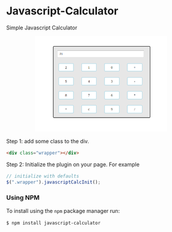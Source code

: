 # Javascript-Calculator
Simple Javascript Calculator
<p align="center">
  <img src="./src/images/calc.png" width="350" title="Calculator">
</p>

Step 1: add some class to the div.

```html
<div class="wrapper"></div>
```

Step 2: Initialize the plugin on your page. For example

```javascript
// initialize with defaults
$(".wrapper").javascriptCalcInit();
```
### Using NPM
To install using the `npm` package manager run:

`$ npm install javascript-calculator`